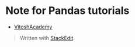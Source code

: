 Note for Pandas tutorials
===
- [VitoshAcademy](https://www.vitoshacademy.com/category/python/)


> Written with [StackEdit](https://stackedit.io/).
<!--stackedit_data:
eyJoaXN0b3J5IjpbNDQ0MjY4MjRdfQ==
-->